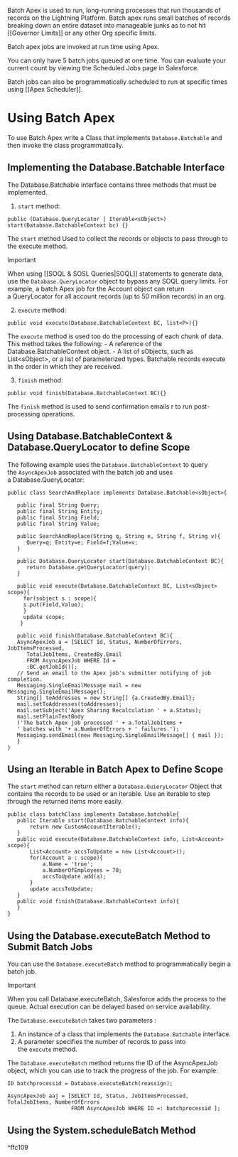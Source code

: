 Batch Apex is used to run, long-running processes that run thousands of records on the Lightning Platform. Batch apex runs small batches of records breaking down an entire dataset into manageable junks as to not hit [[Governor Limits]] or any other Org specific limits.

Batch apex jobs are invoked at run time using Apex. 

You can only have 5 batch jobs queued at one time. You can evaluate your current count by viewing the Scheduled Jobs page in Salesforce.

Batch jobs can also be programmatically scheduled to run at specific times using [[Apex Scheduler]]. 

# Using Batch Apex
To use Batch Apex write a Class that implements `Database.Batchable` and then invoke the class programmatically. 

## Implementing the Database.Batchable Interface

The Database.Batchable interface contains three methods that must be implemented.
1. `start` method:
```apex
public (Database.QueryLocator | Iterable<sObject>) start(Database.BatchableContext bc) {}
```
The `start` method Used to collect the records or objects to pass through to the execute method. 
>[!Important]
>When using [[SOQL & SOSL Queries|SOQL]] statements to generate data, use the `Database.QueryLocator` object to bypass any SOQL query limits. For example, a batch Apex job for the Account object can return a QueryLocator for all account records (up to 50 million records) in an org.

2. `execute` method:
```apex
public void execute(Database.BatchableContext BC, list<P>){}
```
The `execute` method is used too do the processing of each chunk of data. 
This method takes the following:
	\- A reference of the Database.BatchableContext object.
	\- A list of sObjects, such as List\<sObject\>, or a list of parameterized types. 
Batchable records execute in the order in which they are received. 

3. `finish` method:
```apex
public void finish(Database.BatchableContext BC){}
```
The `finish` method is used to send confirmation emails r to run post-processing operations. 

## Using Database.BatchableContext & Database.QueryLocator to define Scope

The following example uses the `Database.BatchableContext` to query the `AsyncApexJob` associated with the batch job and uses a Database.QueryLocator:
```apex
public class SearchAndReplace implements Database.Batchable<sObject>{

   public final String Query;
   public final String Entity;
   public final String Field;
   public final String Value;

   public SearchAndReplace(String q, String e, String f, String v){
      Query=q; Entity=e; Field=f;Value=v;
   }

   public Database.QueryLocator start(Database.BatchableContext BC){
      return Database.getQueryLocator(query);
   }

   public void execute(Database.BatchableContext BC, List<sObject> scope){
     for(sobject s : scope){
     s.put(Field,Value); 
     }
     update scope;
    }

   public void finish(Database.BatchableContext BC){
   AsyncApexJob a = [SELECT Id, Status, NumberOfErrors, JobItemsProcessed,
      TotalJobItems, CreatedBy.Email
      FROM AsyncApexJob WHERE Id =
      :BC.getJobId()];
   // Send an email to the Apex job's submitter notifying of job completion.
   Messaging.SingleEmailMessage mail = new Messaging.SingleEmailMessage();
   String[] toAddresses = new String[] {a.CreatedBy.Email};
   mail.setToAddresses(toAddresses);
   mail.setSubject('Apex Sharing Recalculation ' + a.Status);
   mail.setPlainTextBody
   ('The batch Apex job processed ' + a.TotalJobItems +
   ' batches with '+ a.NumberOfErrors + ' failures.');
   Messaging.sendEmail(new Messaging.SingleEmailMessage[] { mail });
   }
}
```

## Using an Iterable in Batch Apex to Define Scope 

The `start` method can return either a `Database.QuieryLocator` Object that contains the records to be used or an iterable. Use an iterable to step through the returned items more easily.
```apex
public class batchClass implements Database.batchable{ 
   public Iterable start(Database.BatchableContext info){ 
       return new CustomAccountIterable(); 
   }     
   public void execute(Database.BatchableContext info, List<Account> scope){
       List<Account> accsToUpdate = new List<Account>();
       for(Account a : scope){ 
           a.Name = 'true'; 
           a.NumberOfEmployees = 70; 
           accsToUpdate.add(a); 
       } 
       update accsToUpdate; 
   }     
   public void finish(Database.BatchableContext info){     
   } 
}
```

## Using the Database.executeBatch Method to Submit Batch Jobs

You can use the `Database.executeBatch` method to programmatically begin a batch job.
>[!Important]
>
When you call Database.executeBatch, Salesforce adds the process to the queue. Actual execution can be delayed based on service availability.

The `Database.executeBatch` takes two parameters :
1. An instance of a class that implements the `Database.Batchable` interface.
2. A parameter specifies the number of records to pass into the `execute` method.

The `Database.executeBatch` method returns the ID of the AsyncApexJob object, which you can use to track the progress of the job. For example:
```apex
ID batchprocessid = Database.executeBatch(reassign);

AsyncApexJob aaj = [SELECT Id, Status, JobItemsProcessed, TotalJobItems, NumberOfErrors 
                    FROM AsyncApexJob WHERE ID =: batchprocessid ];
```

## Using the System.scheduleBatch Method

^ffc109
